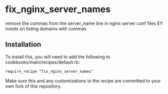 # fix_nginx_server_names

remove the commas from the server_name line in nginx server conf files
EY insists on listing domains with commas


## Installation

To install this, you will need to add the following to cookbooks/main/recipes/default.rb:

    require_recipe "fix_nginx_server_names"
    
Make sure this and any customizations to the recipe are committed to your own fork of this 
repository.


